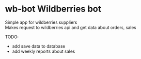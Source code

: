 # wb-bot Wildberries bot

Simple app for wildberries suppliers  
Makes request to wildberries api and get data about orders, sales

TODO:
- add save data to database
- add weekly reports about sales
